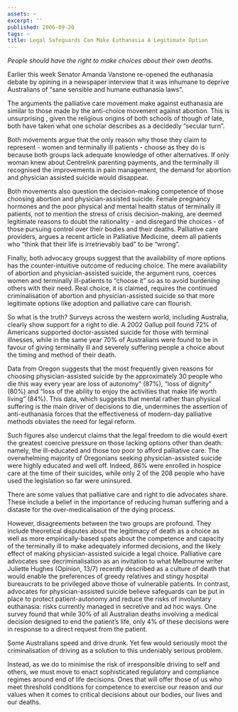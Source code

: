 ```yaml
---
assets: ~
excerpt: ''
published: 2006-09-20
tags: ~
title: Legal Safeguards Can Make Euthanasia A Legitimate Option
---
```

*People should have the right to make choices about their own deaths.*

Earlier this week Senator Amanda Vanstone re-opened the euthanasia
debate by opining in a newspaper interview that it was inhumane to
deprive Australians of “sane sensible and humane euthanasia laws”.

The arguments the palliative care movement make against euthanasia are
similar to those made by the anti-choice movement against abortion. This
is unsurprising , given the religious origins of both schools of though
of late, both have taken what one scholar describes as a decidedly
“secular turn”.

Both movements argue that the only reason why those they claim to
represent - women and terminally ill patients - choose as they do is
because both groups lack adequate knowledge of other alternatives. If
only woman knew about Centrelink parenting payments, and the terminally
ill recognised the improvements in pain management, the demand for
abortion and physician assisted suicide would disappear.

Both movements also question the decision-making competence of those
choosing abortion and physician-assisted suicide. Female pregnancy
hormones and the poor physical and mental health status of terminally
ill patients, not to mention the stress of crisis decision-making, are
deemed legitimate reasons to doubt the rationality - and disregard the
choices - of those pursuing control over their bodies and their deaths.
Palliative care providers, argues a recent article in Palliative
Medicine, deem all patients who “think that their life is irretrievably
bad” to be “wrong”.

Finally, both advocacy groups suggest that the availability of more
options has the counter-intuitive outcome of reducing choice. The mere
availability of abortion and physician-assisted suicide, the argument
runs, coerces women and terminally ill-patients to “choose it” so as to
avoid burdening others with their need. Real choice, it is claimed,
requires the continued criminalisation of abortion and
physician-assisted suicide so that more legitimate options like adoption
and palliative care can flourish.

So what is the truth? Surveys across the western world, including
Australia, clearly show support for a right to die. A 2002 Gallup poll
found 72% of Americans supported doctor-assisted suicide for those with
terminal illnesses, while in the same year 70% of Australians were found
to be in favour of giving terminally ill and severely suffering people a
choice about the timing and method of their death.

Data from Oregon suggests that the most frequently given reasons for
choosing physician-assisted suicide by the approximately 30 people who
die this way every year are loss of autonomy" (87%), “loss of dignity”
(80%) and “loss of the ability to enjoy the activities that make life
worth living” (84%). This data, which suggests that mental rather than
physical suffering is the main driver of decisions to die, undermines
the assertion of anti-euthanasia forces that the effectiveness of
modern-day palliative methods obviates the need for legal reform.

Such figures also undercut claims that the legal freedom to die would
exert the greatest coercive pressure on those lacking options other than
death: namely, the ill-educated and those too poor to afford palliative
care. The overwhelming majority of Oregonians seeking physician-assisted
suicide were highly educated and well off. Indeed, 86% were enrolled in
hospice care at the time of their suicides, while only 2 of the 208
people who have used the legislation so far were uninsured.

There are some values that palliative care and right to die advocates
share. These include a belief in the importance of reducing human
suffering and a distaste for the over-medicalisation of the dying
process.

However, disagreements between the two groups are profound. They include
theoretical disputes about the legitimacy of death as a choice as well
as more empirically-based spats about the competence and capacity of the
terminally ill to make adequately informed decisions, and the likely
effect of making physician-assisted suicide a legal choice. Palliative
care advocates see decriminalisation as an invitation to what Melbourne
writer Juliette Hughes (Opinion, 13/7) recently described as a culture
of death that would enable the preferences of greedy relatives and
stingy hospital bureaucrats to be privileged above those of vulnerable
patients. In contrast, advocates for physician-assisted suicide believe
safeguards can be put in place to protect patient-autonomy and reduce
the risks of involuntary euthanasia: risks currently managed in
secretive and ad hoc ways. One survey found that while 30% of all
Australian deaths involving a medical decision designed to end the
patient’s life, only 4% of these decisions were in response to a direct
request from the patient.

Some Australians speed and drive drunk. Yet few would seriously moot the
criminalisation of driving as a solution to this undeniably serious
problem.

Instead, as we do to minimise the risk of irresponsible driving to self
and others, we must move to enact sophisticated regulatory and
compliance regimes around end of life decisions. Ones that will offer
those of us who meet threshold conditions for competence to exercise our
reason and our values when it comes to critical decisions about our
bodies, our lives and our deaths.